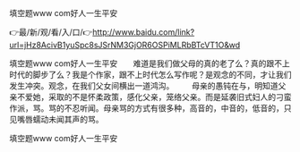 填空题www com好人一生平安

👉最/新/观/看/入/口/👉http://www.baidu.com/link?url=jHz8AcivB1yuSpc8sJSrNM3GjOR6OSPiMLRbBTcVT1O&wd

填空题www com好人一生平安　　难道是我们做父母的真的老了么？真的跟不上时代的脚步了么？我是个作家，跟不上时代怎么写作呢？是观念的不同，才让我们发生冲突。观念，在我们父女间横出一道鸿沟。
　　母亲的愚钝在与，明知道父亲不爱她，采取的不是怀柔政策，感化父亲，笼络父亲。而是延袭旧式妇人的刁蛮作派，骂。骂的不忍听闻。母亲骂的方式有很多种，高音的，中音的，低音的，只见嘴唇蠕动未闻其声的骂。


填空题www com好人一生平安
